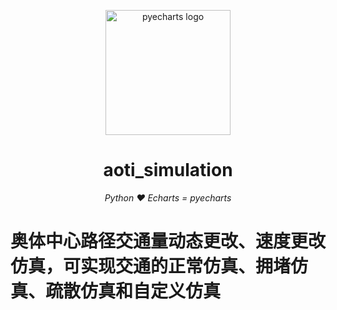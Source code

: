 <p align="center">
    <img src="https://user-images.githubusercontent.com/19553554/39612358-499eb2ae-4f91-11e8-8f56-179c4f0bf2df.png" alt="pyecharts logo" width=200 height=200 />
</p>
<h1 align="center">aoti_simulation</h1>
<p align="center">
    <em>Python ❤️ Echarts = pyecharts</em>
</p>


# 奥体中心路径交通量动态更改、速度更改仿真，可实现交通的正常仿真、拥堵仿真、疏散仿真和自定义仿真

